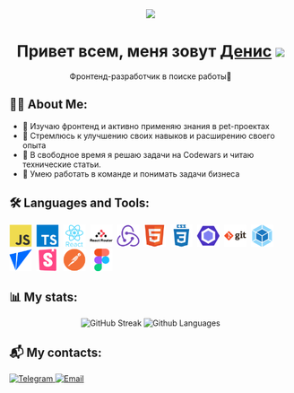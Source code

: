 <div id="header" align="center">
  <img src="https://media4.giphy.com/media/v1.Y2lkPTc5MGI3NjExeWw3NDE0MmZnaW4zY2ZuNXR4aWlha3cxMjJ1NDhsMnZwZWw3eGQyciZlcD12MV9pbnRlcm5hbF9naWZfYnlfaWQmY3Q9Zw/FlPJcTplkfefDCKq2b/giphy.gif" width="100"/>
</div>
<h1 align="center">Привет всем, меня зовут <a href="https://t.me/lil_mozarh" target="_blank">Денис</a> 
<img src="https://github.com/blackcater/blackcater/raw/main/images/Hi.gif" height="32"/></h1>
<p align="center">Фронтенд-разработчик в поиске работы🔎</p>
<h2 >
  👨‍💻 About Me:
</h2>
<ul>
  <li>🌱 Изучаю фронтенд и активно применяю знания в pet-проектах</li>
  <li>🎯 Стремлюсь к улучшению своих навыков и расширению своего опыта</li>
  <li>📔 В свободное время я решаю задачи на Codewars и читаю технические статьи.</li>
  <li>🧩 Умею работать в команде и понимать задачи бизнеса</li>
</ul>
<h2 >
  🛠 Languages and Tools:
</h2>
<div>
  <img src="https://github.com/devicons/devicon/blob/master/icons/javascript/javascript-original.svg" title="JavaScript" alt="JavaScript" width="40" height="40"/>&nbsp;
  <img src="https://github.com/devicons/devicon/blob/master/icons/typescript/typescript-original.svg" title="TypeScript" alt="TypeScript" width="40" height="40"/>&nbsp;
  <img src="https://github.com/devicons/devicon/blob/master/icons/react/react-original-wordmark.svg" title="React" alt="React" width="40" height="40"/>&nbsp;
  <img src="https://github.com/devicons/devicon/blob/master/icons/reactrouter/reactrouter-original-wordmark.svg" title="Reactrouter" alt="Reactrouter " width="40" height="40"/>&nbsp;
  <img src="https://github.com/devicons/devicon/blob/master/icons/redux/redux-original.svg" title="Redux" alt="Redux " width="40" height="40"/>&nbsp;
  <img src="https://github.com/devicons/devicon/blob/master/icons/html5/html5-original.svg" title="HTML5" alt="HTML" width="40" height="40"/>&nbsp;
  <img src="https://github.com/devicons/devicon/blob/master/icons/css3/css3-plain-wordmark.svg"  title="CSS3" alt="CSS" width="40" height="40"/>&nbsp;
  <img src="https://github.com/devicons/devicon/blob/master/icons/eslint/eslint-original.svg" title="Eslint" alt="Eslint " width="40" height="40"/>&nbsp;
  <img src="https://github.com/devicons/devicon/blob/master/icons/git/git-original-wordmark.svg" title="Git" **alt="Git" width="40" height="40"/>&nbsp;
  <img src="https://github.com/devicons/devicon/blob/master/icons/webpack/webpack-original.svg" title="Webpack" alt="Webpack" width="40" height="40"/>&nbsp;
  <img src="https://github.com/devicons/devicon/blob/master/icons/vite/vite-original.svg" title="Vite" alt="Vite" width="40" height="40"/>&nbsp;
  <img src="https://github.com/devicons/devicon/blob/master/icons/storybook/storybook-original.svg" title="Storybook" alt="Storybook " width="40" height="40"/>&nbsp;
  <img src="https://github.com/devicons/devicon/blob/master/icons/postman/postman-original.svg" title="Postman" alt="Postman " width="40" height="40"/>&nbsp;
  <img src="https://github.com/devicons/devicon/blob/master/icons/figma/figma-original.svg" title="Figma" alt="Figma " width="40" height="40"/>&nbsp;
</div>
<h2 >
  📊 My stats:
</h2>
<div id="stat" align="center">
    <img src="https://github-readme-streak-stats.herokuapp.com?user=Mozarh&theme=github_white" alt="GitHub Streak"/>
    <img src="https://github-profile-summary-cards.vercel.app/api/cards/most-commit-language?username=Mozarh" alt="Github Languages"/>
</div>
<h2 >
  📬 My contacts:
</h2>
<div id="badges">
   <a href="https://t.me/lil_mozarh">
    <img src="https://img.shields.io/badge/Telegram-blue?style=for-the-badge&logo=telegram&logoColor=white" alt="Telegram"/>
  </a>
   <a href="mailto:den_1998_98@mail.ru">
    <img src="https://img.shields.io/badge/email-blue" alt="Email"/>
  </a>
</div>




